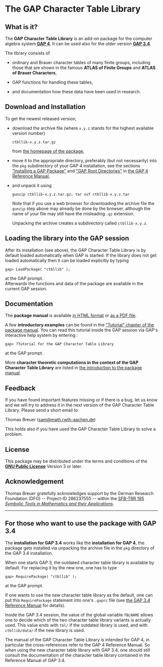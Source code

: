 
The GAP Character Table Library
===============================


What is it?
-----------

The **GAP Character Table Library** is an add-on package
for the computer algebra system
[**GAP 4**](https://www.gap-system.org/).
It can be used also for the older version
[**GAP 3.4**](https://webusers.imj-prg.fr/~jean.michel/gap3/).

The library consists of

* ordinary and Brauer character tables of many finite groups,
  including those that are shown in the famous **ATLAS of Finite Groups**
  and **ATLAS of Brauer Characters**,

* GAP functions for handling these tables,

* and documentation how these data have been used in research.


Download and Installation
-------------------------

To get the newest released version,

* download the archive file
  (where `x.y.z` stands for the highest available version number)

  `ctbllib-x.y.z.tar.gz`

  from [the homepage of the package](http://www.math.rwth-aachen.de/~Thomas.Breuer/ctbllib),

* move it to the appropriate directory, preferably
  (but not necessarily) into the `pkg` subdirectory of your GAP 4 installation,
  see the sections
  ["Installing a GAP Package"](https://www.gap-system.org/Manuals/doc/ref/chap76.html) and
  ["GAP Root Directories"](https://www.gap-system.org/Manuals/doc/ref/chap9.html) in
  [the GAP 4 Reference Manual](https://www.gap-system.org/Manuals/doc/ref/chap0.html),

* and unpack it using

  `gunzip ctbllib-x.y.z.tar.gz; tar xvf ctbllib-x.y.z.tar`

  Note that if you use a web browser for downloading the archive file the
  `gunzip` step above may already be done by the browser,
  although the name of your file may still have the misleading `.gz` extension.

  Unpacking the archive creates a subdirectory called `ctbllib-x.y.z`.


Loading the library into the GAP session
----------------------------------------

After its installation (see above),
the GAP Character Table Library is by default loaded automatically
when GAP is started.
If the library does not get loaded automatically
then it can be loaded explicitly by typing

  `gap> LoadPackage( "ctbllib" );`

at the GAP prompt.  
Afterwards the functions and data of the package are available
in the current GAP session.


Documentation
-------------

The **package manual** is available
[in HTML format](http://www.math.rwth-aachen.de/~Thomas.Breuer/ctbllib/doc/chap0.html)
or [as a PDF file](http://www.math.rwth-aachen.de/~Thomas.Breuer/ctbllib/doc/manual.pdf).

A few **introductory examples** can be found in the
["Tutorial" chapter of the package manual](http://www.math.rwth-aachen.de/~Thomas.Breuer/ctbllib/doc/chap2.html).
You can read this tutorial inside the GAP session
via GAP's interactive help system by entering :

  `gap> ?Tutorial for the GAP Character Table Library`

at the GAP prompt.

More **character theoretic computations in the context of the
GAP Character Table Library** are listed in
[the introduction to the package manual](http://www.math.rwth-aachen.de/~Thomas.Breuer/ctbllib/doc/chap1.html#application_files).


Feedback
--------

If you have found important features missing or if there is a bug,
let us know and we will try to address it in the next version of the
GAP Character Table Library.
Please send a short email to

  Thomas Breuer (<sam@math.rwth-aachen.de>)

This holds also if you have used the GAP Character Table Library
to solve a problem.


License
-------

This package may be distributed under the terms and conditions of the
[**GNU Public License**](http://www.gnu.org/licenses) Version 3 or later.


Acknowledgement
---------------

Thomas Breuer gratefully acknowledges support by
the German Research Foundation (DFG) -- Project-ID 286237555 -- within the
[SFB-TRR 195 *Symbolic Tools in Mathematics and their Applications*](https://www.computeralgebra.de/sfb/).


---------------------------------------------------------------------------


For those who want to use the package with GAP 3.4
--------------------------------------------------

The **installation for GAP 3.4** works like the **installation for GAP 4**,
the package gets installed via unpacking the archive file in the `pkg`
directory of the GAP 3.4 installation.

When one starts GAP 3,
the outdated character table library is available by default.
For replacing it by the new one, one has to type

  `gap> RequirePackage( "ctbllib" );`

at the GAP prompt.

If one wants to use the new character table library as the default,
one can put this `RequirePackage` statement into one's `.gaprc` file
(see [the GAP 3.4 Reference Manual](https://webusers.imj-prg.fr/~jean.michel/gap3/htm/) for details).

Inside the GAP 3.4 session,
the value of the global variable `TBLNAME` allows one to decide
which of the two character table library variants is actually used.
This value ends with `tbl/` if the outdated library is used,
and with `ctbllib/data/` if the new library is used.

The manual of the GAP Character Table Library is intended for GAP 4,
in particular the cross-references refer to the GAP 4 Reference Manual.
So when using the new character table library with GAP 3.4,
one should still consult the documentation of the character table library
contained in the Reference Manual of GAP 3.4.


